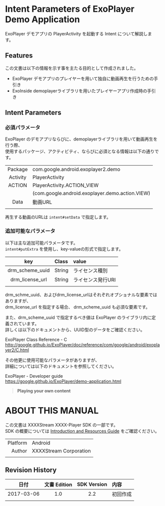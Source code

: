 # Intent Parameters of ExoPlayer Demo Application

ExoPlayer デモアプリの PlayerActivity を起動する Intent について解説します。


## Features

この文書は以下の情報を示す事を主たる目的として作成されました。

- ExoPlayer デモアプリのプレイヤーを用いて独自に動画再生を行うための手引き
- ExoInside demoplayerライブラリを用いたプレイヤーアプリ作成時の手引き

## Intent Parameters
### 必須パラメータ

ExoPlayer のデモアプリならびに、demoplayerライブラリを用いて動画再生を行う際、  
使用するパッケージ、アクティビティ、ならびに必須となる情報は以下の通りです。

|||
|:---:|:---|
| Package | com.google.android.exoplayer2.demo |
| Activity | PlayerActivity |
| ACTION | PlayerActivity.ACTION_VIEW |
| | (com.google.android.exoplayer.demo.action.VIEW) |
| Data | 動画URL |
|||

再生する動画のURLは `intent#setData` で指定します。

### 追加可能なパラメータ

以下は主な追加可能パラメータです。  
`intent#putExtra` を使用し、key-valueの形式で指定します。

|key|Class|value|
|:---:|:---|:---|
|drm_scheme_uuid|String|ライセンス種別|
|drm_license_url|String|ライセンス発行URI|
|||

drm_schme_uuid、およびdrm_license_urlはそれぞれオプショナルな要素ではありますが、  
drm_license_url を指定する場合、 drm_scheme_uuid も必須な要素です。

また、drm_scheme_uuid で指定するべき値は ExoPlayer のライブラリ内に定義されています。  
詳しくは以下のドキュメントから、UUID型のデータをご確認ください。

ExoPlayer Class Reference - C  
http://google.github.io/ExoPlayer/doc/reference/com/google/android/exoplayer2/C.html


その他更に使用可能なパラメータがありますが、  
詳細については以下のドキュメントを参照してください。

ExoPlayer - Developer guide  
https://google.github.io/ExoPlayer/demo-application.html
> **Playing your own content**

# ABOUT THIS MANUAL

この文書は XXXXStream XXXX-Player SDK の一部です。  
SDK の概要については
[Introduction and Resources Guide](../documents/README.md)
をご確認ください。

|||
|---:|:---|
| Platform | Android |
| Author | XXXXStream Corporation |
|||


## Revision History

| 日付 | 文書 Edition | SDK Version | 内容 |
|:---:|:---:|:---:|:---|
| 2017-03-06 | 1.0 | 2.2 | 初回作成 |
||
